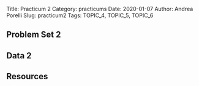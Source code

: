 Title: Practicum 2
Category: practicums
Date: 2020-01-07
Author: Andrea Porelli
Slug: practicum2
Tags: TOPIC_4, TOPIC_5, TOPIC_6


## Problem Set 2

## Data 2

## Resources